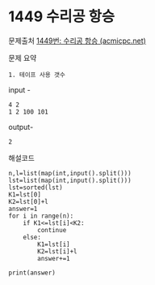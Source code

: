 # 1449 수리공 항승

문제출처 [1449번: 수리공 항승 (acmicpc.net)](https://www.acmicpc.net/problem/1449)

문제 요약 

 	1. 테이프 사용 갯수

input - 

```
4 2
1 2 100 101
```

output-

```
2
```

해설코드 

```
n,l=list(map(int,input().split()))
lst=list(map(int,input().split()))
lst=sorted(lst)
K1=lst[0]
K2=lst[0]+l
answer=1
for i in range(n):
    if K1<=lst[i]<K2:
        continue
    else:
        K1=lst[i]
        K2=lst[i]+l
        answer+=1

print(answer)

```

